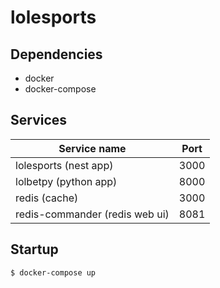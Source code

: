 # lolesports

## Dependencies
* docker
* docker-compose

## Services

| Service name                   | Port |
|--------------------------------|------|
| lolesports (nest app)          | 3000 |
| lolbetpy (python app)          | 8000 |
| redis (cache)                  | 3000 |
| redis-commander (redis web ui) | 8081 |



## Startup

```bash
$ docker-compose up
```

